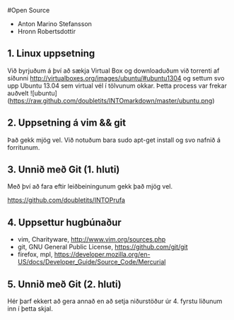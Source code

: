 #Open Source

* Anton Marino Stefansson
* Hronn Robertsdottir

## 1. Linux uppsetning

Við byrjuðum á því að sækja Virtual Box og downloaduðum við torrenti af síðunni http://virtualboxes.org/images/ubuntu/#ubuntu1304 og settum svo upp Ubuntu 13.04 sem virtual vél í tölvunum okkar. Þetta process var frekar auðvelt
![ubuntu] (https://raw.github.com/doubletits/INTOmarkdown/master/ubuntu.png)
## 2. Uppsetning á vim && git

Það gekk mjög vel. Við notuðum bara sudo apt-get install og svo nafnið á forritunum.

## 3. Unnið með Git (1. hluti)

Með því að fara eftir leiðbeiningunum gekk það mjög vel.

https://github.com/doubletits/INTOPrufa

## 4. Uppsettur hugbúnaður

* vim, Charityware, http://www.vim.org/sources.php
* git, GNU General Public License, https://github.com/git/git
* firefox, mpl, https://developer.mozilla.org/en-US/docs/Developer_Guide/Source_Code/Mercurial

## 5. Unnið með Git (2. hluti)

Hér þarf ekkert að gera annað en að setja niðurstöður úr 4. fyrstu liðunum inn í þetta skjal.
